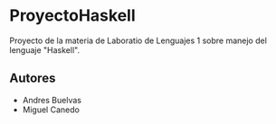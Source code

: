 # ProyectoHaskell
Proyecto de la materia de Laboratio de Lenguajes 1 sobre manejo del lenguaje "Haskell".

## Autores

- Andres Buelvas
- Miguel Canedo 
